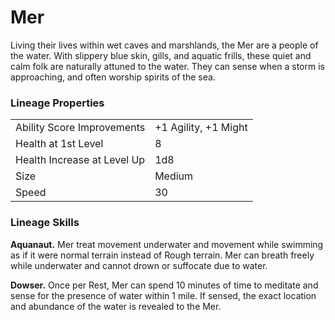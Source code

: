 # Mer

Living their lives within wet caves and marshlands, the Mer are a people of the water. With slippery blue skin, gills, and aquatic frills, these quiet and calm folk are naturally attuned to the water. They can sense when a storm is approaching, and often worship spirits of the sea.

### Lineage Properties
|||
|-|--|
|Ability Score Improvements| +1 Agility, +1 Might |
|Health at 1st Level| 8 |
| Health Increase at Level Up | 1d8 |
| Size | Medium |
| Speed | 30 |

### Lineage Skills
**Aquanaut.** Mer treat movement underwater and movement while swimming as if it were normal terrain instead of Rough terrain. Mer can breath freely while underwater and cannot drown or suffocate due to water.

**Dowser.** Once per Rest, Mer can spend 10 minutes of time to meditate and sense for the presence of water within 1 mile. If sensed, the exact location and abundance of the water is revealed to the Mer.